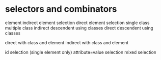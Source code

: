 # selectors and combinators
element
indirect element selection
direct element selection
single class 
multiple class
indirect descendent using classes
direct descendent using classes 

direct with class and element
indirect with class and element

id selection (single element only)
attribute=value selection
mixed selection